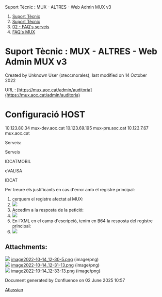 Suport Tècnic : MUX - ALTRES - Web Admin MUX v3  

1.  [Suport Tècnic](index.html)
2.  [Suport Tècnic](13893782.html)
3.  [02 - FAQ's serveis](26313393.html)
4.  [FAQ's MUX](28705591.html)

Suport Tècnic : MUX - ALTRES - Web Admin MUX v3
===============================================

Created by Unknown User (oteccmorales), last modified on 14 October 2022

URL : [https://mux.aoc.cat/admin/auditoria](https://mux.aoc.cat/admin/auditoria)

Configuració HOST
=================

  

10.123.80.34 mux-dev.aoc.cat
10.123.69.195 mux-pre.aoc.cat
10.123.7.67 mux.aoc.cat

Serveis:

Serveis

IDCATMOBIL

eVALISA

IDCAT

Per treure els justificants en cas d'error amb el registre principal:

1.  cerquem el registre afectat al MUX:
2.  ![](attachments/64981568/81854515.png)
3.  Accedim a la resposta de la petició:
4.  ![](attachments/64981568/81854516.png)
5.  En l'XML en el camp d'escripció, tenim en B64 la resposta del registre principal:
6.  ![](attachments/64981568/81854517.png)

Attachments:
------------

![](images/icons/bullet_blue.gif) [image2022-10-14\_12-30-5.png](attachments/64981568/81854515.png) (image/png)  
![](images/icons/bullet_blue.gif) [image2022-10-14\_12-31-13.png](attachments/64981568/81854516.png) (image/png)  
![](images/icons/bullet_blue.gif) [image2022-10-14\_12-33-13.png](attachments/64981568/81854517.png) (image/png)  

Document generated by Confluence on 02 June 2025 10:57

[Atlassian](http://www.atlassian.com/)